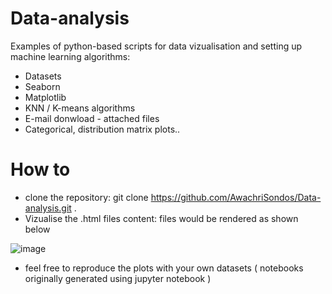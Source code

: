 # Data-analysis

Examples of python-based scripts for data vizualisation and setting up machine learning algorithms:

- Datasets
- Seaborn
- Matplotlib
- KNN / K-means algorithms
- E-mail donwload - attached files
- Categorical, distribution matrix plots..

# How to 

- clone the repository: git clone https://github.com/AwachriSondos/Data-analysis.git .
- Vizualise the .html files content: files would be rendered as shown below

![image](https://user-images.githubusercontent.com/96657112/147818197-80c203c9-56e2-433d-b1e2-55bfd4148ec4.png)

- feel free to reproduce the plots with your own datasets ( notebooks originally generated using jupyter notebook )
